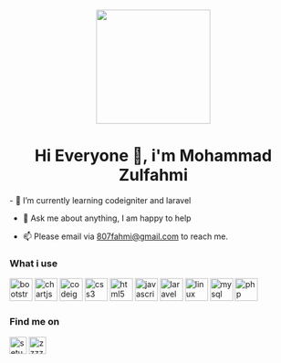 
<p align="center">
  <br>
  <a target="_blank" rel="noopener noreferrer" href="https://camo.githubusercontent.com/3d35625a9267640f708443bfa21e91b5d592aafc/68747470733a2f2f6d65646961332e67697068792e636f6d2f6d656469612f4d454656637552496f564554554d595a45652f67697068792e676966"><img src="https://camo.githubusercontent.com/3d35625a9267640f708443bfa21e91b5d592aafc/68747470733a2f2f6d65646961332e67697068792e636f6d2f6d656469612f4d454656637552496f564554554d595a45652f67697068792e676966" width="200px" data-canonical-src="https://media3.giphy.com/media/MEFVcuRIoVETUMYZEe/giphy.gif" style="max-width:100%;"></a>
  <br>
<!--   <g-emoji class="g-emoji" alias="hearts" fallback-src="https://github.githubassets.com/images/icons/emoji/unicode/2665.png"><img class="emoji" alt="hearts" height="20" width="20" src="https://github.githubassets.com/images/icons/emoji/unicode/2665.png"></g-emoji>  -->
</p>

<h1 align="center">Hi Everyone 👋, i'm Mohammad Zulfahmi</h1>
- 🌱 I’m currently learning codeigniter and laravel

- 💬 Ask me about anything, I am happy to help

- 📫 Please email via 807fahmi@gmail.com to reach me.
<h3>What i use</h3>
<p align="left"><img src="https://devicons.github.io/devicon/devicon.git/icons/bootstrap/bootstrap-plain.svg" alt="bootstrap" width="40" height="40"/> <img src="https://www.chartjs.org/media/logo-title.svg" alt="chartjs" width="40" height="40"/> <img src="https://cdn.worldvectorlogo.com/logos/codeigniter.svg" alt="codeigniter" width="40" height="40"/> <img src="https://devicons.github.io/devicon/devicon.git/icons/css3/css3-original-wordmark.svg" alt="css3" width="40" height="40"/> 
<!--   <img src="https://devicons.github.io/devicon/devicon.git/icons/dot-net/dot-net-original-wordmark.svg" alt="dotnet" width="40" height="40"/>  -->
  <img src="https://devicons.github.io/devicon/devicon.git/icons/html5/html5-original-wordmark.svg" alt="html5" width="40" height="40"/> <img src="https://devicons.github.io/devicon/devicon.git/icons/javascript/javascript-original.svg" alt="javascript" width="40" height="40"/> <img src="https://devicons.github.io/devicon/devicon.git/icons/laravel/laravel-plain-wordmark.svg" alt="laravel" width="40" height="40"/> <img src="https://devicons.github.io/devicon/devicon.git/icons/linux/linux-original.svg" alt="linux" width="40" height="40"/> <img src="https://devicons.github.io/devicon/devicon.git/icons/mysql/mysql-original-wordmark.svg" alt="mysql" width="40" height="40"/> <img src="https://devicons.github.io/devicon/devicon.git/icons/php/php-original.svg" alt="php" width="40" height="40"/></p><p align="center"> 
  
  <h3>Find me on</h3>
  
<a href="https://fb.com/setu.bekasi.1/" target="blank"><img align="center" src="https://cdn.jsdelivr.net/npm/simple-icons@3.0.1/icons/facebook.svg" alt="setu.bekasi.1/" height="30" width="30" /></a>
<a href="https://instagram.com/zzzzull" target="blank"><img align="center" src="https://cdn.jsdelivr.net/npm/simple-icons@3.0.1/icons/instagram.svg" alt="zzzzul" height="30" width="30" /></a>
</p>
